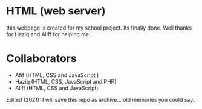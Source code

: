 # HTML (web server)
 this webpage is created for my school project. Its finally done. Well thanks for Haziq and Aliff for helping me. 
 
# Collaborators
- Afif (HTML, CSS and JavaScript )
- Haziq (HTML, CSS, JavaScript and PHP)
- Aliff (HTML, CSS and JavaScript)

Edited (2021): I will save this repo as archive... old memories you could say..

